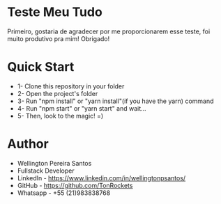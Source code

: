 # Teste Meu Tudo

Primeiro, gostaria de agradecer por me proporcionarem esse teste, foi muito produtivo pra mim! Obrigado!

# Quick Start

- 1- Clone this repository in your folder
- 2- Open the project's folder
- 3- Run "npm install" or "yarn install"(if you have the yarn) command
- 4- Run "npm start" or "yarn start" and wait...
- 5- Then, look to the magic! =)

# Author

- Wellington Pereira Santos
- Fullstack Developer
- LinkedIn - https://www.linkedin.com/in/wellingtonpsantos/
- GitHub - https://github.com/TonRockets
- Whatsapp - +55 (21)983838768
